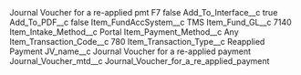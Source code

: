 <?xml version="1.0" encoding="UTF-8"?>
<CustomMetadata xmlns="http://soap.sforce.com/2006/04/metadata" xmlns:xsi="http://www.w3.org/2001/XMLSchema-instance" xmlns:xsd="http://www.w3.org/2001/XMLSchema">
    <label>Journal Voucher for a re-applied pmt F7</label>
    <protected>false</protected>
    <values>
        <field>Add_To_Interface__c</field>
        <value xsi:type="xsd:boolean">true</value>
    </values>
    <values>
        <field>Add_To_PDF__c</field>
        <value xsi:type="xsd:boolean">false</value>
    </values>
    <values>
        <field>Item_FundAccSystem__c</field>
        <value xsi:type="xsd:string">TMS</value>
    </values>
    <values>
        <field>Item_Fund_GL__c</field>
        <value xsi:type="xsd:string">7140</value>
    </values>
    <values>
        <field>Item_Intake_Method__c</field>
        <value xsi:type="xsd:string">Portal</value>
    </values>
    <values>
        <field>Item_Payment_Method__c</field>
        <value xsi:type="xsd:string">Any</value>
    </values>
    <values>
        <field>Item_Transaction_Code__c</field>
        <value xsi:type="xsd:string">780</value>
    </values>
    <values>
        <field>Item_Transaction_Type__c</field>
        <value xsi:type="xsd:string">Reapplied Payment</value>
    </values>
    <values>
        <field>JV_name__c</field>
        <value xsi:type="xsd:string">Journal Voucher for a re-applied payment</value>
    </values>
    <values>
        <field>Journal_Voucher_mtd__c</field>
        <value xsi:type="xsd:string">Journal_Voucher_for_a_re_applied_payment</value>
    </values>
</CustomMetadata>
